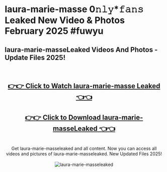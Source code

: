 # laura-marie-masse 0𝚗𝚕𝚢*𝚏𝚊𝚗𝚜 Leaked New Video & Photos February 2025 #fuwyu

<h2>laura-marie-masseLeaked Videos And Photos - Update Files 2025!</h2>
<br>
<div align="center">
<h2><a href="https://mediaupload.pro?title=laura-marie-masse&ref=11F" rel="nofollow">👉👉 Click to Watch laura-marie-masse Leaked 👈👈</a></h2>
<h2><a href="https://mediaupload.pro?title=laura-marie-masse&ref=11F" rel="nofollow">👉👉 Click to Download laura-marie-masseLeaked 👈👈</a></h2>
<br>
Get laura-marie-masseleaked and all content. Now you can access all videos and pictures of laura-marie-masseleaked. New Updated Files 2025!
<br>
<br>
<a href="https://mediaupload.pro?title=laura-marie-masse&ref=11F" rel="nofollow" data-target="animated-image.originalLink"><img src="https://i.ibb.co/Gkj2r4b/banner.png" alt="laura-marie-masseleaked" style="max-width: 100%; display: inline-block;" data-target="animated-image.originalImage"></a>
</div>
<br>

